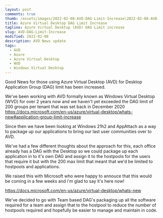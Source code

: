 ```yaml
---
layout: post
comments: true
thumb: /assets/images/2022-02-08-AVD-DAG-Limit-Increase\2022-02-08-AVD-DAG-Limit-Increase.png
title: Azure Virtual Desktop DAG Limit Increase
tagline: Azure Virtual Desktop (AVD) DAG Limit increase
slug: AVD-DAG-Limit-Increase
modified: 2022-02-08
description: AVD News update
tags:
  - AVD
  - Azure
  - Azure Virtual Desktop
  - WVD
  - Windows Virtual Desktop
---
```

Good News for those using Azure Virtual Desktop (AVD) for Desktop Application Group (DAG) limit has been increased. 

We've been working with AVD formally known as Windows Virtual Desktop (WVD) for over 2 years now and we haven't yet exceeded the DAG limit of 200 groups per tenant that was set back in December 2020 https://docs.microsoft.com/en-us/azure/virtual-desktop/whats-new#application-group-limit-increase

Since then we have been looking at Windows 21h2 and AppAttach as a way to package up our applications to bring our last user communities over to AVD. 

We've had a few different thoughts about the approach for this, each office already has a DAG with the Desktop so we could package up each application in to it's own DAG and assign it to the hostpools for the users that require it but with the 200 max limit that meant that we'd be limited to hostpools and applications. 

We raised this with Microsoft who were happy to annouce that this would be coming in a few weeks and i'm glad to say it's here now! 

https://docs.microsoft.com/en-us/azure/virtual-desktop/whats-new

We've decided to go with Team based DAG's packaging up all the software required for a team and assign that to the hostpool to reduce the number of hostpools required and hopefully be easier to manage and maintain in code. 
